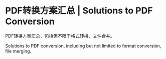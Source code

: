 # PDF转换方案汇总 | Solutions to PDF Conversion

PDF转换方案汇总，包括但不限于格式转换、文件合并。

Solutions to PDF conversion, including but not limited to format conversion, file merging.
